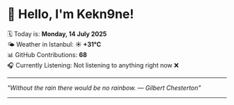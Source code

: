 # 👋 Hello, I'm Kekn9ne!

🗓️ Today is: **Monday, 14 July 2025**  
🌤️ Weather in Istanbul: **☀️   +31°C**  
📊 GitHub Contributions: **68**  
🎧 Currently Listening: Not listening to anything right now ❌

---

_"Without the rain there would be no rainbow. — *Gilbert Chesterton*"_

---

